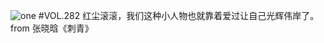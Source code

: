 ![one](http://image.wufazhuce.com/FoDvcyn9glw0lM2DqFwRRwx1owNS)
#VOL.282
红尘滚滚，我们这种小人物也就靠着爱过让自己光辉伟岸了。from 张晓晗《刺青》